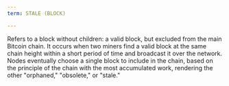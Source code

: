 ```yaml
---
term: STALE (BLOCK)

---
```

Refers to a block without children: a valid block, but excluded from the main Bitcoin chain. It occurs when two miners find a valid block at the same chain height within a short period of time and broadcast it over the network. Nodes eventually choose a single block to include in the chain, based on the principle of the chain with the most accumulated work, rendering the other "orphaned," "obsolete," or "stale."